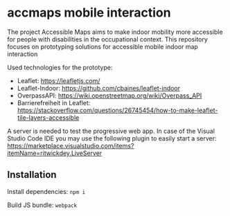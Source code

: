 # accmaps mobile interaction

The project Accessible Maps aims to make indoor mobility more accessible for people with disabilities in the occupational context. This repository focuses on prototyping solutions for accessible mobile indoor map interaction

Used technologies for the prototype:
* Leaflet: https://leafletjs.com/
* Leaflet-Indoor: https://github.com/cbaines/leaflet-indoor
* OverpassAPI: https://wiki.openstreetmap.org/wiki/Overpass_API
* Barrierefreiheit in Leaflet: https://stackoverflow.com/questions/26745454/how-to-make-leaflet-tile-layers-accessible


A server is needed to test the progressive web app. 
In case of the Visual Studio Code IDE you may use the following plugin to easily start a server: 
https://marketplace.visualstudio.com/items?itemName=ritwickdey.LiveServer

## Installation
Install dependencies:
`npm i`

Build JS bundle:
`webpack`
